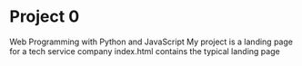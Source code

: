 # Project 0

Web Programming with Python and JavaScript
My project is a landing page for a tech service company
index.html contains the typical landing page

